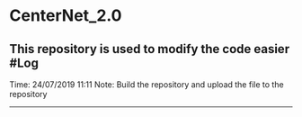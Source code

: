 # CenterNet_2.0
This repository is used to modify the code easier
#Log
--------------------------------

Time: 24/07/2019 11:11
Note: Build the repository and upload the file to the repository

--------------------------------
